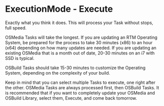 # ExecutionMode - Execute

Exactly what you think it does.  This will process your Task without stops, full speed.

OSMedia Tasks will take the longest.  If you are updating an RTM Operating System, be prepared for the process to take 30 minutes \(x86\) to an hour \(x64\) depending on how many updates are needed.  If you are updating an existing OSMedia that is a month out of date, 20-30 minutes on an i7 with SSD is typical.

OSBuild Tasks should take 15-30 minutes to customize the Operating System, depending on the complexity of your build.

Keep in mind that you can select multiple Tasks to execute, one right after the other.  OSMedia Tasks are always processed first, then OSBuild Tasks.  It is recommended that if you want to completely update your OSMedia and OSBuild Library, select them, Execute, and come back tomorrow.

